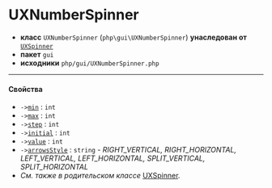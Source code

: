 # UXNumberSpinner

- **класс** `UXNumberSpinner` (`php\gui\UXNumberSpinner`) **унаследован от** [`UXSpinner`](https://github.com/jphp-group/jphp-gui-ext/blob/master/jphp-gui-ext/api-docs/classes/php/gui/UXSpinner.ru.md)
- **пакет** `gui`
- **исходники** `php/gui/UXNumberSpinner.php`

---

#### Свойства

- `->`[`min`](#prop-min) : `int`
- `->`[`max`](#prop-max) : `int`
- `->`[`step`](#prop-step) : `int`
- `->`[`initial`](#prop-initial) : `int`
- `->`[`value`](#prop-value) : `int`
- `->`[`arrowsStyle`](#prop-arrowsstyle) : `string` - _RIGHT_VERTICAL, RIGHT_HORIZONTAL, LEFT_VERTICAL, LEFT_HORIZONTAL, SPLIT_VERTICAL, SPLIT_HORIZONTAL_
- *См. также в родительском классе* [UXSpinner](https://github.com/jphp-group/jphp-gui-ext/blob/master/jphp-gui-ext/api-docs/classes/php/gui/UXSpinner.ru.md).
